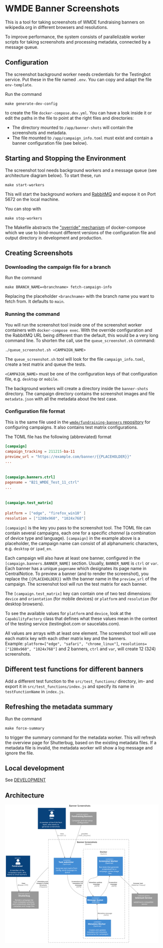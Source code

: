 # WMDE Banner Screenshots

This is a tool for taking screenshots of WMDE fundraising banners on wikipedia.org in different browsers and resolutions.

To improve performance, the system consists of parallelizable worker scripts for taking screenshots and processing metadata, connected by a message queue.

## Configuration
The screenshot background worker needs credentials for the Testingbot service. Put these in the file named `.env`.
You can copy and adapt the file `env-template`.

Run the command

	make generate-dev-config

to create the file `docker-compose.dev.yml`. You can have a look inside it
or edit the paths in the file to point at the right files and directories:

- The directory mounted to `/app/banner-shots` will contain the screenshots and metadata.
- The file mounted to `/app/campaign_info.toml` must exist and contain a banner
	configuration file (see below).


## Starting and Stopping the Environment

The screenshot tool needs background workers and a message queue (see architecture diagram below). To start these, run

	make start-workers

This will start the background workers and [RabbitMQ](https://www.rabbitmq.com/) and expose it on Port 5672 on the 
local machine.

You can stop with

	make stop-workers

The Makefile abstracts the ["override"
mechanism](https://docs.docker.com/compose/extends/#multiple-compose-files)
of docker-compose which we use to bind-mount different versions of the
configuration file and output directory in development and production.

## Creating Screenshots

### Downloading the campaign file for a branch

Run the command

	make BRANCH_NAME=<branchname> fetch-campaign-info

Replacing the placeholder `<branchname>` with the branch name you want to
fetch from. It defaults to `main`.

### Running the command

You will run the screenshot tool inside one of the screenshot worker containers with
`docker-compose exec`. With the override configuration and the RabbitMQ
URL being different than the default, this would be a very long command
line. To shorten the call, use the `queue_screenshot.sh` command:

	./queue_screenshot.sh <CAMPAIGN_NAME>

The `queue_screenshot.sh` tool will look for the file `campaign_info.toml`,
create a test matrix and queue the tests. 

`<CAMPAIGN_NAME>` must be one of the configuration keys of that
configuration file, e.g. `desktop` or `mobile`.

The background workers will create a directory inside the `banner-shots`
directory. The campaign directory contains the screenshot images and file
`metadata.json` with all the metadata about the test case.


### Configuration file format

This is the same file used in the [`wmde/fundraising-banners`
repository](https://github.com/wmde/fundraising-banners) for configuring
campaigns. It also contains test matrix configurations.

The TOML file has the following (abbreviated) format

```toml
[campaign]
campaign_tracking = 211215-ba-11
preview_url = "https://example.com/banner/{{PLACEHOLDER}}"
...


[campaign.banners.ctrl]
pagename = "B21_WMDE_Test_11_ctrl"
...


[campaign.test_matrix]

platform = ["edge", "firefox_win10" ]
resolution = ["1280x960", "1024x768"]

```

`[campaign]` is the key you pass to the screenshot tool. The TOML file can
contain several campaigns, each one for a specific *channel* (a
combination of device type and language). `[campaign]` in the example
above is a placeholder, the campaign name can consist of all
alphanumeric characters, e.g. `desktop` or `ipad_en`.

Each campaign will also have at least one banner, configured in the 
`[campaign.banners.BANNER_NAME]` section. Usually, `BANNER_NAME` is `ctrl` or `var`.
Each banner has a unique `pagename` which designates its page name in
CentralNotice. To preview a banner (and to render the screenshot), you
replace the `{{PLACEHOLDER}}` with the banner name in the `preview_url` of
the campaign. The screenshot tool will run the test matrix for each
banner.

The `[campaign.test_matrix]` key can contain one of two test dimensions:
`device` and `orientation` (for mobile devices) or `platform` and
`resolution` (for desktop browsers).

To see the available values for `platform` and `device`, look at the
`CapabilityFactory` class that defines what these values mean in the
context of the testing service (testingbot.com or saucelabs.com).

All values are arrays with at least one element. The screenshot tool will
use each matrix key with each other matrix key and the banners.  
Example:
`platform=["edge", "safari", "chrome_linux"]`, `resolutions=["1280x960",
"1024x768"]` and 2 banners, `ctrl` and `var`, will create 12 (3*2*4)
screenshots.


## Different test functions for different banners

Add a different test function to the `src/test_functions/` directory,
im- and export it in `src/test_functions/index.js` and specify its name in
`testFunctionName` in `index.js`.

## Refreshing the metadata summary

Run the command 

	make force-summary

to trigger the summary command for the metadata worker. This will refresh
the overview page for Shutterbug, based on the existing metadata files. If
a metadata file is invalid, the metadata worker will show a log message
and ignore the file.

## Local development

See [DEVELOPMENT](DEVELOPMENT.md)

## Architecture

![Architecture - Component Diagram](docs/architecture.svg)
